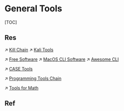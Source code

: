 # General Tools

[TOC]



## Res
↗ [Kill Chain](../../CyberSecurity/☠️%20Kill%20Chain/Kill%20Chain.md)
↗ [Kali Tools](../../CyberSecurity/☠️%20Kill%20Chain/🐉%20Kali%20Linux/🤺%20Kali%20Tools/Kali%20Tools.md)

↗ [Free Software](../🥷🏼%20Operating%20System%20(Tech)/Linux%20(UNIX%20Family)/🪓%20Free%20Software/Free%20Software.md)
↗ [MacOS CLI Software](../🥷🏼%20Operating%20System%20(Tech)/Apple/MacOS%20(UNIX%20Family)/🪓%20MacOS%20CLI%20Software/MacOS%20CLI%20Software.md)
↗ [Awesome CLI](../../🗺%20CS_Overview/🕶️%20Awesome/Awesome%20CLI/Awesome%20CLI.md)

↗ [CASE Tools](../../Software%20Engineering/CASE%20Tools/CASE%20Tools.md)

↗ [Programming Tools Chain](../👩‍💻%20Languages%20Programming/🛠️%20Programming%20Tools%20Chain/Programming%20Tools%20Chain.md)

↗ [Tools for Math](../🧮%20Math%20for%20CS/Tools%20for%20Math.md)



## Ref
